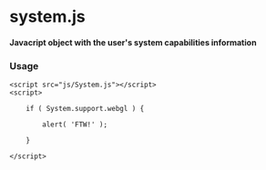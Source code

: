 system.js
========

#### Javacript object with the user's system capabilities information ####

### Usage ###

	<script src="js/System.js"></script>
	<script>

		if ( System.support.webgl ) {

			alert( 'FTW!' );

		}

	</script>
